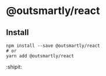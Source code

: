 # @outsmartly/react

## Install

```text
npm install --save @outsmartly/react
# or
yarn add @outsmartly/react
```

:shipit:

